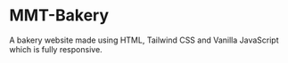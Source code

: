 # MMT-Bakery
A bakery website made using HTML, Tailwind CSS and Vanilla JavaScript which is fully responsive. 
